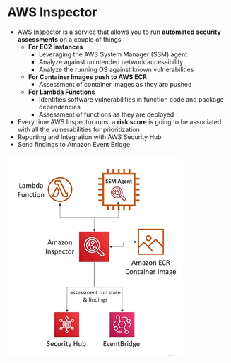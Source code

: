 # AWS Inspector

- AWS Inspector is a service that allows you to run **automated security assessments** on a couple of things
    - **For EC2 instances**
        - Leveraging the AWS System Manager (SSM) agent
        - Analyze against unintended network accessibility
        - Analyze the running OS against known vulnerabilities
    - **For Container Images push to AWS ECR**
        - Assessment of container images as they are pushed
    - **For Lambda Functions**
        - Identifies software vulnerabilities in function code and package dependencies
        - Assessment of functions as they are deployed 
- Every time AWS Inspector runs, a **risk score** is going to be associated with all the vulnerabilities for prioritization
- Reporting and Integration with AWS Security Hub
- Send findings to Amazon Event Bridge

![AWS Inspector](../../images/security/inspector.png)